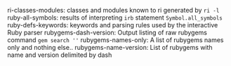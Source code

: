 ri-classes-modules: classes and modules known to ri generated by `ri -l`
ruby-all-symbols: results of interpreting `irb` statement `Symbol.all_symbols` 
ruby-defs-keywords: keywords and parsing rules used by the interactive Ruby parser
rubygems-dash-version: Output listing of raw rubygems command `gem search ''` 
rubygems-names-only: A list of rubygems names only and nothing else..
rubygems-name-version: List of rubygems with name and version delimited by dash
